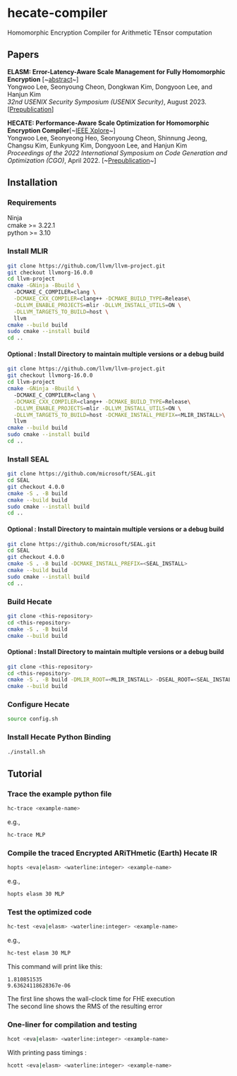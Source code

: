 # hecate-compiler
Homomorphic Encryption Compiler for Arithmetic TEnsor computation 

## Papers 
**ELASM: Error-Latency-Aware Scale Management for Fully Homomorphic Encryption** [~[abstract](https://www.usenix.org/conference/usenixsecurity23/presentation/lee-yongwoo)~]   
Yongwoo Lee, Seonyoung Cheon, Dongkwan Kim, Dongyoon Lee, and Hanjun Kim  
*32nd USENIX Security Symposium (USENIX Security)*, August 2023. 
[[Prepublication](https://www.usenix.org/system/files/sec23fall-prepub-147-lee-yongwoo.pdf)]

**HECATE: Performance-Aware Scale Optimization for Homomorphic Encryption Compiler**\[~[IEEE Xplore](http://doi.org/10.1109/CGO53902.2022.9741265)~]   
Yongwoo Lee, Seonyeong Heo, Seonyoung Cheon, Shinnung Jeong, Changsu Kim, Eunkyung Kim, Dongyoon Lee, and Hanjun Kim  
*Proceedings of the 2022 International Symposium on Code Generation and Optimization (CGO)*, April 2022. 
[~[Prepublication](http://corelab.or.kr/Pubs/cgo22_hecate.pdf)~]
## Installation 

### Requirements 
Ninja   
cmake >= 3.22.1  
python >= 3.10

### Install MLIR 
```bash
git clone https://github.com/llvm/llvm-project.git
git checkout llvmorg-16.0.0
cd llvm-project
cmake -GNinja -Bbuild \                                                                                                                                   
  -DCMAKE_C_COMPILER=clang \
  -DCMAKE_CXX_COMPILER=clang++ -DCMAKE_BUILD_TYPE=Release\
  -DLLVM_ENABLE_PROJECTS=mlir -DLLVM_INSTALL_UTILS=ON \
  -DLLVM_TARGETS_TO_BUILD=host \
  llvm
cmake --build build
sudo cmake --install build
cd .. 
```
#### Optional : Install Directory  to maintain multiple versions or a debug build 
```bash
git clone https://github.com/llvm/llvm-project.git
git checkout llvmorg-16.0.0
cd llvm-project
cmake -GNinja -Bbuild \                                                                                                                                   
  -DCMAKE_C_COMPILER=clang \
  -DCMAKE_CXX_COMPILER=clang++ -DCMAKE_BUILD_TYPE=Release\
  -DLLVM_ENABLE_PROJECTS=mlir -DLLVM_INSTALL_UTILS=ON \
  -DLLVM_TARGETS_TO_BUILD=host -DCMAKE_INSTALL_PREFIX=<MLIR_INSTALL>\
  llvm
cmake --build build
sudo cmake --install build
cd .. 
```

### Install SEAL 
```bash
git clone https://github.com/microsoft/SEAL.git
cd SEAL
git checkout 4.0.0
cmake -S . -B build
cmake --build build
sudo cmake --install build
cd .. 
```
#### Optional : Install Directory  to maintain multiple versions or a debug build
```bash
git clone https://github.com/microsoft/SEAL.git
cd SEAL
git checkout 4.0.0
cmake -S . -B build -DCMAKE_INSTALL_PREFIX=<SEAL_INSTALL>
cmake --build build
sudo cmake --install build
cd .. 
```
### Build Hecate 
```bash
git clone <this-repository>
cd <this-repository>
cmake -S . -B build 
cmake --build build 
```
#### Optional : Install Directory  to maintain multiple versions or a debug build
```bash
git clone <this-repository>
cd <this-repository>
cmake -S . -B build -DMLIR_ROOT=<MLIR_INSTALL> -DSEAL_ROOT=<SEAL_INSTALL>
cmake --build build 
```
### Configure Hecate 
```bash
source config.sh 
```

### Install Hecate Python Binding 
```bash
./install.sh
```

## Tutorial 

### Trace the example python file 

```bash
hc-trace <example-name>
```
e.g., 
```bash
hc-trace MLP
```

### Compile the traced Encrypted ARiTHmetic (Earth) Hecate IR 

```bash
hopts <eva|elasm> <waterline:integer> <example-name>
```
e.g., 
```bash
hopts elasm 30 MLP
```

### Test the optimized code 
```bash
hc-test <eva|elasm> <waterline:integer> <example-name>
```
e.g., 
```bash
hc-test elasm 30 MLP
```

This command will print like this:
```
1.810851535
9.63624118628367e-06
```

The first line shows the wall-clock time for FHE execution  
The second line shows the RMS of the resulting error 
 
### One-liner for compilation and testing 
```bash
hcot <eva|elasm> <waterline:integer> <example-name>
```
With printing pass timings :
```bash
hcott <eva|elasm> <waterline:integer> <example-name>
```


 

